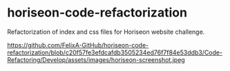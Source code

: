 # horiseon-code-refactorization

Refactorization of index and css files for Horiseon website challenge.

https://github.com/FelixA-GitHub/horiseon-code-refactorization/blob/c20f57fe3efdcafdb3505234ed76f7f84e53ddb3/Code-Refactoring/Develop/assets/images/horiseon-screenshot.jpeg
